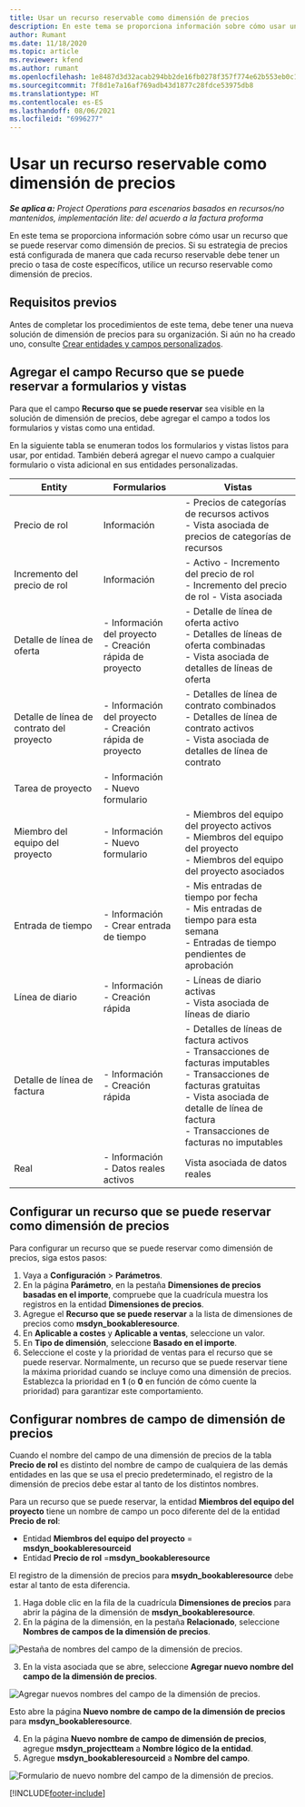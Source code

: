 ```yaml
---
title: Usar un recurso reservable como dimensión de precios
description: En este tema se proporciona información sobre cómo usar un recurso que se puede reservar como dimensión de precios.
author: Rumant
ms.date: 11/18/2020
ms.topic: article
ms.reviewer: kfend
ms.author: rumant
ms.openlocfilehash: 1e8487d3d32acab294bb2de16fb0278f357f774e62b553eb0c1ebd5b6246e332
ms.sourcegitcommit: 7f8d1e7a16af769adb43d1877c28fdce53975db8
ms.translationtype: HT
ms.contentlocale: es-ES
ms.lasthandoff: 08/06/2021
ms.locfileid: "6996277"
---
```

# <a name="use-a-bookable-resource-as-a-pricing-dimension"></a>Usar un recurso reservable como dimensión de precios

 _**Se aplica a:** Project Operations para escenarios basados en recursos/no mantenidos, implementación lite: del acuerdo a la factura proforma_ 

En este tema se proporciona información sobre cómo usar un recurso que se puede reservar como dimensión de precios. Si su estrategia de precios está configurada de manera que cada recurso reservable debe tener un precio o tasa de coste específicos, utilice un recurso reservable como dimensión de precios.

## <a name="prerequisites"></a>Requisitos previos
Antes de completar los procedimientos de este tema, debe tener una nueva solución de dimensión de precios para su organización. Si aún no ha creado uno, consulte [Crear entidades y campos personalizados](../pricing-costing/create-custom-fields-entities-pricing-dimensions.md).

## <a name="add-the-bookable-resource-field-to-forms-and-views"></a>Agregar el campo Recurso que se puede reservar a formularios y vistas
Para que el campo **Recurso que se puede reservar** sea visible en la solución de dimensión de precios, debe agregar el campo a todos los formularios y vistas como una entidad.

En la siguiente tabla se enumeran todos los formularios y vistas listos para usar, por entidad. También deberá agregar el nuevo campo a cualquier formulario o vista adicional en sus entidades personalizadas.

|   Entity        | Formularios   |Vistas        |
| ------------------------------|---------------------------------|----------------------------------|
|  Precio de rol| Información | - Precios de categorías de recursos activos<br> - Vista asociada de precios de categorías de recursos |
|  Incremento del precio de rol| Información| - Activo - Incremento del precio de rol<br>- Incremento del precio de rol - Vista asociada |
|  Detalle de línea de oferta| - Información del proyecto<br>- Creación rápida de proyecto| - Detalle de línea de oferta activo<br>- Detalles de líneas de oferta combinadas<br>- Vista asociada de detalles de líneas de oferta |
|  Detalle de línea de contrato del proyecto| - Información del proyecto<br>- Creación rápida de proyecto| - Detalles de línea de contrato combinados<br>- Detalles de línea de contrato activos<br>- Vista asociada de detalles de línea de contrato |
|  Tarea de proyecto| - Información<br>- Nuevo formulario| &nbsp; |
|  Miembro del equipo del proyecto| - Información<br>- Nuevo formulario| - Miembros del equipo del proyecto activos<br>- Miembros del equipo del proyecto<br>- Miembros del equipo del proyecto asociados |
|  Entrada de tiempo| - Información<br>- Crear entrada de tiempo| - Mis entradas de tiempo por fecha<br>- Mis entradas de tiempo para esta semana<br>- Entradas de tiempo pendientes de aprobación|
|  Línea de diario| - Información<br>- Creación rápida| - Líneas de diario activas<br>- Vista asociada de líneas de diario |
|  Detalle de línea de factura| - Información<br>- Creación rápida| - Detalles de líneas de factura activos<br>- Transacciones de facturas imputables<br>- Transacciones de facturas gratuitas<br>- Vista asociada de detalle de línea de factura <br>- Transacciones de facturas no imputables|
|  Real| - Información<br>- Datos reales activos| Vista asociada de datos reales |

## <a name="set-up-a-bookable-resource-as-a-pricing-dimension"></a>Configurar un recurso que se puede reservar como dimensión de precios
Para configurar un recurso que se puede reservar como dimensión de precios, siga estos pasos:

1. Vaya a **Configuración** > **Parámetros**. 
2. En la página **Parámetro**, en la pestaña **Dimensiones de precios basadas en el importe**, compruebe que la cuadrícula muestra los registros en la entidad **Dimensiones de precios**. 
2. Agregue el **Recurso que se puede reservar** a la lista de dimensiones de precios como **msdyn_bookableresource**. 
3. En **Aplicable a costes** y **Aplicable a ventas**, seleccione un valor.
4. En **Tipo de dimensión**, seleccione **Basado en el importe**. 
5. Seleccione el coste y la prioridad de ventas para el recurso que se puede reservar. Normalmente, un recurso que se puede reservar tiene la máxima prioridad cuando se incluye como una dimensión de precios. Establezca la prioridad en **1** (o **0** en función de cómo cuente la prioridad) para garantizar este comportamiento.

## <a name="set-up-pricing-dimension-field-names"></a>Configurar nombres de campo de dimensión de precios

Cuando el nombre del campo de una dimensión de precios de la tabla **Precio de rol** es distinto del nombre de campo de cualquiera de las demás entidades en las que se usa el precio predeterminado, el registro de la dimensión de precios debe estar al tanto de los distintos nombres.  

Para un recurso que se puede reservar, la entidad **Miembros del equipo del proyecto** tiene un nombre de campo un poco diferente del de la entidad **Precio de rol**: 

 - Entidad **Miembros del equipo del proyecto** = **msdyn_bookableresourceid**
 - Entidad **Precio de rol** =**msdyn_bookableresource**

El registro de la dimensión de precios para **msydn_bookableresource** debe estar al tanto de esta diferencia.

1. Haga doble clic en la fila de la cuadrícula **Dimensiones de precios** para abrir la página de la dimensión de **msdyn_bookableresource**.
2. En la página de la dimensión, en la pestaña **Relacionado**, seleccione **Nombres de campos de la dimensión de precios**.

  ![Pestaña de nombres del campo de la dimensión de precios.](media/PD-fieldname.png)

3. En la vista asociada que se abre, seleccione **Agregar nuevo nombre del campo de la dimensión de precios**.

  ![Agregar nuevos nombres del campo de la dimensión de precios.](media/Add-NewPD-fieldname.png)

  Esto abre la página **Nuevo nombre de campo de la dimensión de precios** para **msdyn_bookableresource**. 

4. En la página **Nuevo nombre de campo de dimensión de precios**, agregue **msdyn_projectteam** a **Nombre lógico de la entidad**.
5. Agregue **msdyn_bookableresourceid** a **Nombre del campo**.

 ![Formulario de nuevo nombre del campo de la dimensión de precios.](media/PD-fieldname-Added.png)


[!INCLUDE[footer-include](../includes/footer-banner.md)]